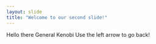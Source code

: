 ```yaml
---
layout: slide
title: "Welcome to our second slide!"
---
```

Hello there General Kenobi
Use the left arrow to go back!
